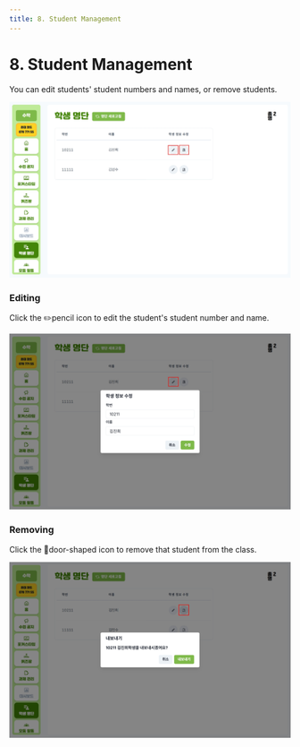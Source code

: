 ```yaml
---
title: 8. Student Management
---
```


# 8. Student Management

You can edit students' student numbers and names, or remove students.

![](/img/kr/elementary/teacher/08-01.jpg)

### Editing

Click the ✏️pencil icon to edit the student's student number and name.

![](/img/kr/elementary/teacher/08-02.jpg)

### Removing

Click the 🚪door-shaped icon to remove that student from the class.

![](/img/kr/elementary/teacher/08-03.jpg)
